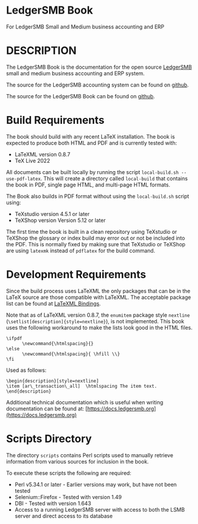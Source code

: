 # LedgerSMB Book

For LedgerSMB Small and Medium business accounting and ERP

# DESCRIPTION

The LedgerSMB Book is the documentation for the open source [LedgerSMB](https://ledgersmb.org) small and medium business accounting and ERP system.

The source for the LedgerSMB accounting system can be found on [github](https://github.com/ledgersmb/LedgerSMB).

The source for the LedgerSMB Book can be found on [github](https://github.com/ehuelsmann/ledgersmb-book).

# Build Requirements

The book should build with any recent LaTeX installation. The book is expected to produce both HTML and PDF and is currently tested with:

* LaTeXML version 0.8.7
* TeX Live 2022

All documents can be built locally by running the script `local-build.sh --use-pdf-latex`. This will create a directory called `local-build` that contains the book in PDF, single page HTML, and multi-page HTML formats.

The Book also builds in PDF format without using the `local-build.sh` script using: 

* TeXstudio version 4.5.1 or later
* TeXShop version Version 5.12 or later

The first time the book is built in a clean repository using TeXstudio or TeXShop the glossary or index build may error out or not be included into the PDF. This is normally fixed by making sure that TeXstudio or TeXShop are using `latexmk` instead of `pdflatex` for the build command.

# Development Requirements

Since the build process uses LaTeXML the only packages that can be in the LaTeX source are those compatible with LaTeXML.  The acceptable package list can be found at [LaTeXML Bindings](https://math.nist.gov/~BMiller/LaTeXML/manual/included.bindings/).

Note that as of LaTeXML version 0.8.7, the `enumitem` package style `nextline`  (`\setlist[description]{style=nextline}`), is not implemented. This book uses the following workaround to make the lists look good in the HTML files.

```
\ifpdf
      \newcommand{\htmlspacing}{}
\else
      \newcommand{\htmlspacing}{ \hfill \\}
\fi
```
Used as follows:

```
\begin{description}[style=nextline]
\item [ar\_transaction\_all]  \htmlspacing The item text.
\end{description}
```

Additional technical documentation which is useful when writing documentation can be found at:
[https://docs.ledgersmb.org](https://docs.ledgersmb.org)

# Scripts Directory

The directory `scripts` contains Perl scripts used to manually retrieve information from various sources for inclusion in the book.

To execute these scripts the following are required:

* Perl v5.34.1 or later - Earlier versions may work, but have not been tested
* Selenium::Firefox - Tested with version 1.49
* DBI - Tested with version 1.643
* Access to a running LedgerSMB server with access to both the LSMB server and direct access to its database
